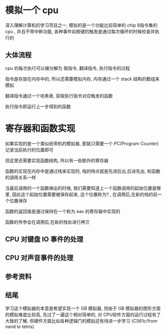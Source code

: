 



# 模拟一个 cpu

深入理解计算机的学习项目之一, 模拟的是一个功能比较简单的 chip 8指令集的 cpu , 并且不带中断功能, 各种事件如按键的触发是通过每次循环的时候检查并执行的

## 大体流程

cpu 的每次执行可以被分解为 取指令, 翻译指令, 执行指令的过程

指令是存放在内存中的, 所以还需要模拟内存, 内存通过一个 stack 结构的数组来模拟

翻译指令通过一个哈希表, 获取执行指令对应触发的函数

执行指令即运行上一步得到的函数

# 寄存器和函数实现

如果实现的是一个类似纸带机的模拟器, 那就只需要一个 PC(Program Counter) 记录当前执行的位置即可

但这里还需要实现函数结构, 所以有一些额外的寄存器

函数的实现在内存中是通过栈来实现的, 栈的特点就是先进后出,后进先出, 和函数的调用关系一样

当最后调用的一个函数弹出的时候, 我们需要知道上一个函数调用的起始位置是哪里, 因此这个起始位置需要被保存起来, 这个位置称为? , 在调用后,在新的栈的前一个位置保存

函数的返回值是通过保持在一个称为 eax 的寄存器中实现的

函数的传参会在调用后,在新的栈处进行拷贝

## CPU 对键盘 IO 事件的处理

## CPU 对声音事件的处理


## 参考资料

## 结尾

学习这个模拟器的本意是希望实现一个 GB 模拟器, 但由于 GB 模拟器的图形方面的模拟难度比较高, 先过了一遍这个相对简单的, 对 CPU软件方面的运行过程有了大致的了解, 但硬件方面比如各种逻辑门的模拟还有待进一步学习 (CS61c/from nand to tetris)